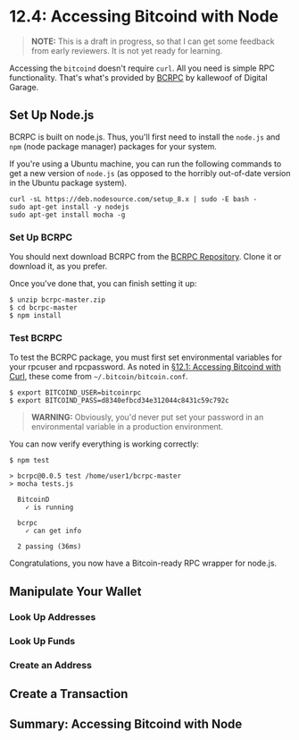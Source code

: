 # 12.4: Accessing Bitcoind with Node

> **NOTE:** This is a draft in progress, so that I can get some feedback from early reviewers. It is not yet ready for learning.

Accessing the `bitcoind` doesn't require `curl`. All you need is simple RPC functionality. That's what's provided by [BCRPC](https://github.com/dgarage/bcrpc) by kallewoof of Digital Garage.

## Set Up Node.js

BCRPC is built on node.js. Thus, you'll first need to install the `node.js` and `npm` (node package manager) packages for your system. 

If you're using a Ubuntu machine, you can run the following commands to get a new version of `node.js` (as opposed to the horribly out-of-date version in the Ubuntu package system).
```
curl -sL https://deb.nodesource.com/setup_8.x | sudo -E bash -
sudo apt-get install -y nodejs
sudo apt-get install mocha -g
```
### Set Up BCRPC

You should next download BCRPC from the [BCRPC Repository](https://github.com/dgarage/bcrpc). Clone it or download it, as you prefer.

Once you've done that, you can finish setting it up:
```
$ unzip bcrpc-master.zip
$ cd bcrpc-master
$ npm install
```

### Test BCRPC

To test the BCRPC package, you must first set environmental variables for your rpcuser and rpcpassword. As noted in [§12.1: Accessing Bitcoind with Curl](12_1_Accessing_Bitcoind_with_Curl.md), these come from `~/.bitcoin/bitcoin.conf`.
```
$ export BITCOIND_USER=bitcoinrpc
$ export BITCOIND_PASS=d8340efbcd34e312044c8431c59c792c
```
> **WARNING:** Obviously, you'd never put set your password in an environmental variable in a production environment.

You can now verify everything is working correctly:
```
$ npm test

> bcrpc@0.0.5 test /home/user1/bcrpc-master
> mocha tests.js

  BitcoinD
    ✓ is running

  bcrpc
    ✓ can get info

  2 passing (36ms)
```
Congratulations, you now have a Bitcoin-ready RPC wrapper for node.js.

## Manipulate Your Wallet

### Look Up Addresses

### Look Up Funds

### Create an Address

## Create a Transaction
 
## Summary: Accessing Bitcoind with Node
